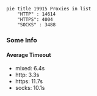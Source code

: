 
```mermaid
pie title 19915 Proxies in list
    "HTTP" : 14614
    "HTTPS": 4004
    "SOCKS" : 3488
```

### Some Info
#### Average Timeout

- mixed: 6.4s
- http: 3.3s
- https: 11.7s
- socks: 10.1s